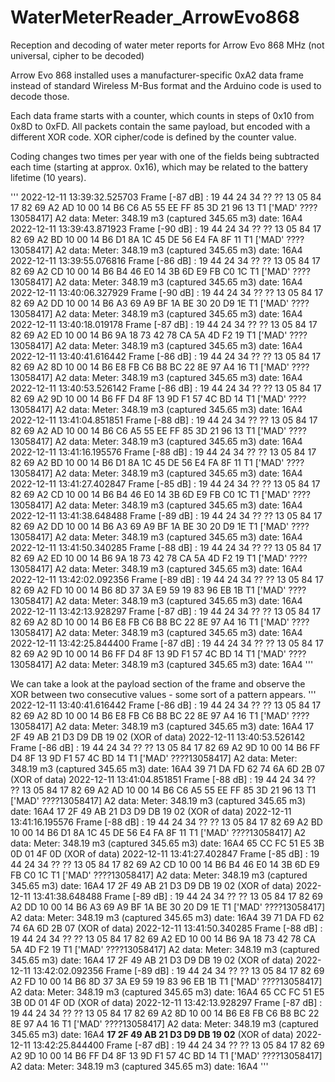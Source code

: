 # WaterMeterReader_ArrowEvo868
Reception and decoding of water meter reports for Arrow Evo 868 MHz (not universal, cipher to be decoded)

Arrow Evo 868 installed uses a manufacturer-specific 0xA2 data frame instead of standard Wireless M-Bus format and 
the Arduino code is used to decode those.

Each data frame starts with a counter, which counts in steps of 0x10 from 0x8D to 0xFD. All packets contain the same payload, but encoded with a different XOR code. XOR cipher/code
is defined by the counter value.

Coding changes two times per year with one of the fields being subtracted each time (starting at approx. 0x16), which may be related to the battery lifetime (10 years).

'''
2022-12-11 13:39:32.525703 Frame [-87 dB] : 19 44 24 34 ?? ?? 13 05 84 17 82 69 A2 AD 10 00 14 B6 C6 A5 55 EE FF 85 3D 21 96 13  T1 ['MAD' ????13058417] A2 data: Meter: 348.19 m3 (captured 345.65 m3) date: 16A4
2022-12-11 13:39:43.871923 Frame [-90 dB] : 19 44 24 34 ?? ?? 13 05 84 17 82 69 A2 BD 10 00 14 B6 D1 8A 1C 45 DE 56 E4 FA 8F 11  T1 ['MAD' ????13058417] A2 data: Meter: 348.19 m3 (captured 345.65 m3) date: 16A4
2022-12-11 13:39:55.076816 Frame [-86 dB] : 19 44 24 34 ?? ?? 13 05 84 17 82 69 A2 CD 10 00 14 B6 B4 46 E0 14 3B 6D E9 FB C0 1C  T1 ['MAD' ????13058417] A2 data: Meter: 348.19 m3 (captured 345.65 m3) date: 16A4
2022-12-11 13:40:06.327929 Frame [-90 dB] : 19 44 24 34 ?? ?? 13 05 84 17 82 69 A2 DD 10 00 14 B6 A3 69 A9 BF 1A BE 30 20 D9 1E  T1 ['MAD' ????13058417] A2 data: Meter: 348.19 m3 (captured 345.65 m3) date: 16A4
2022-12-11 13:40:18.019178 Frame [-87 dB] : 19 44 24 34 ?? ?? 13 05 84 17 82 69 A2 ED 10 00 14 B6 9A 18 73 42 78 CA 5A 4D F2 19  T1 ['MAD' ????13058417] A2 data: Meter: 348.19 m3 (captured 345.65 m3) date: 16A4
2022-12-11 13:40:41.616442 Frame [-86 dB] : 19 44 24 34 ?? ?? 13 05 84 17 82 69 A2 8D 10 00 14 B6 E8 FB C6 B8 BC 22 8E 97 A4 16  T1 ['MAD' ????13058417] A2 data: Meter: 348.19 m3 (captured 345.65 m3) date: 16A4
2022-12-11 13:40:53.526142 Frame [-86 dB] : 19 44 24 34 ?? ?? 13 05 84 17 82 69 A2 9D 10 00 14 B6 FF D4 8F 13 9D F1 57 4C BD 14  T1 ['MAD' ????13058417] A2 data: Meter: 348.19 m3 (captured 345.65 m3) date: 16A4
2022-12-11 13:41:04.851851 Frame [-88 dB] : 19 44 24 34 ?? ?? 13 05 84 17 82 69 A2 AD 10 00 14 B6 C6 A5 55 EE FF 85 3D 21 96 13  T1 ['MAD' ????13058417] A2 data: Meter: 348.19 m3 (captured 345.65 m3) date: 16A4
2022-12-11 13:41:16.195576 Frame [-88 dB] : 19 44 24 34 ?? ?? 13 05 84 17 82 69 A2 BD 10 00 14 B6 D1 8A 1C 45 DE 56 E4 FA 8F 11  T1 ['MAD' ????13058417] A2 data: Meter: 348.19 m3 (captured 345.65 m3) date: 16A4
2022-12-11 13:41:27.402847 Frame [-85 dB] : 19 44 24 34 ?? ?? 13 05 84 17 82 69 A2 CD 10 00 14 B6 B4 46 E0 14 3B 6D E9 FB C0 1C  T1 ['MAD' ????13058417] A2 data: Meter: 348.19 m3 (captured 345.65 m3) date: 16A4
2022-12-11 13:41:38.648488 Frame [-89 dB] : 19 44 24 34 ?? ?? 13 05 84 17 82 69 A2 DD 10 00 14 B6 A3 69 A9 BF 1A BE 30 20 D9 1E  T1 ['MAD' ????13058417] A2 data: Meter: 348.19 m3 (captured 345.65 m3) date: 16A4
2022-12-11 13:41:50.340285 Frame [-88 dB] : 19 44 24 34 ?? ?? 13 05 84 17 82 69 A2 ED 10 00 14 B6 9A 18 73 42 78 CA 5A 4D F2 19  T1 ['MAD' ????13058417] A2 data: Meter: 348.19 m3 (captured 345.65 m3) date: 16A4
2022-12-11 13:42:02.092356 Frame [-89 dB] : 19 44 24 34 ?? ?? 13 05 84 17 82 69 A2 FD 10 00 14 B6 8D 37 3A E9 59 19 83 96 EB 1B  T1 ['MAD' ????13058417] A2 data: Meter: 348.19 m3 (captured 345.65 m3) date: 16A4
2022-12-11 13:42:13.928297 Frame [-87 dB] : 19 44 24 34 ?? ?? 13 05 84 17 82 69 A2 8D 10 00 14 B6 E8 FB C6 B8 BC 22 8E 97 A4 16  T1 ['MAD' ????13058417] A2 data: Meter: 348.19 m3 (captured 345.65 m3) date: 16A4
2022-12-11 13:42:25.844400 Frame [-87 dB] : 19 44 24 34 ?? ?? 13 05 84 17 82 69 A2 9D 10 00 14 B6 FF D4 8F 13 9D F1 57 4C BD 14  T1 ['MAD' ????13058417] A2 data: Meter: 348.19 m3 (captured 345.65 m3) date: 16A4
'''

We can take a look at the payload section of the frame and observe the XOR between two consecutive values - some sort of a pattern appears.
'''
2022-12-11 13:40:41.616442 Frame [-86 dB] : 19 44 24 34 ?? ?? 13 05 84 17 82 69 A2 8D 10 00 14 B6 E8 FB C6 B8 BC 22 8E 97 A4 16  T1 ['MAD' ????13058417] A2 data: Meter: 348.19 m3 (captured 345.65 m3) date: 16A4
                                                                                                  17 2F 49 AB 21 D3 D9 DB 19 02   (XOR of data)
2022-12-11 13:40:53.526142 Frame [-86 dB] : 19 44 24 34 ?? ?? 13 05 84 17 82 69 A2 9D 10 00 14 B6 FF D4 8F 13 9D F1 57 4C BD 14  T1 ['MAD' ????13058417] A2 data: Meter: 348.19 m3 (captured 345.65 m3) date: 16A4
                                                                                                  39 71 DA FD 62 74 6A 6D 2B 07   (XOR of data)
2022-12-11 13:41:04.851851 Frame [-88 dB] : 19 44 24 34 ?? ?? 13 05 84 17 82 69 A2 AD 10 00 14 B6 C6 A5 55 EE FF 85 3D 21 96 13  T1 ['MAD' ????13058417] A2 data: Meter: 348.19 m3 (captured 345.65 m3) date: 16A4
                                                                                                  17 2F 49 AB 21 D3 D9 DB 19 02   (XOR of data)
2022-12-11 13:41:16.195576 Frame [-88 dB] : 19 44 24 34 ?? ?? 13 05 84 17 82 69 A2 BD 10 00 14 B6 D1 8A 1C 45 DE 56 E4 FA 8F 11  T1 ['MAD' ????13058417] A2 data: Meter: 348.19 m3 (captured 345.65 m3) date: 16A4
                                                                                                  65 CC FC 51 E5 3B 0D 01 4F 0D   (XOR of data)
2022-12-11 13:41:27.402847 Frame [-85 dB] : 19 44 24 34 ?? ?? 13 05 84 17 82 69 A2 CD 10 00 14 B6 B4 46 E0 14 3B 6D E9 FB C0 1C  T1 ['MAD' ????13058417] A2 data: Meter: 348.19 m3 (captured 345.65 m3) date: 16A4
                                                                                                  17 2F 49 AB 21 D3 D9 DB 19 02   (XOR of data)
2022-12-11 13:41:38.648488 Frame [-89 dB] : 19 44 24 34 ?? ?? 13 05 84 17 82 69 A2 DD 10 00 14 B6 A3 69 A9 BF 1A BE 30 20 D9 1E  T1 ['MAD' ????13058417] A2 data: Meter: 348.19 m3 (captured 345.65 m3) date: 16A4
                                                                                                  39 71 DA FD 62 74 6A 6D 2B 07   (XOR of data)
2022-12-11 13:41:50.340285 Frame [-88 dB] : 19 44 24 34 ?? ?? 13 05 84 17 82 69 A2 ED 10 00 14 B6 9A 18 73 42 78 CA 5A 4D F2 19  T1 ['MAD' ????13058417] A2 data: Meter: 348.19 m3 (captured 345.65 m3) date: 16A4
                                                                                                  17 2F 49 AB 21 D3 D9 DB 19 02   (XOR of data)
2022-12-11 13:42:02.092356 Frame [-89 dB] : 19 44 24 34 ?? ?? 13 05 84 17 82 69 A2 FD 10 00 14 B6 8D 37 3A E9 59 19 83 96 EB 1B  T1 ['MAD' ????13058417] A2 data: Meter: 348.19 m3 (captured 345.65 m3) date: 16A4
                                                                                                  65 CC FC 51 E5 3B 0D 01 4F 0D   (XOR of data)
2022-12-11 13:42:13.928297 Frame [-87 dB] : 19 44 24 34 ?? ?? 13 05 84 17 82 69 A2 8D 10 00 14 B6 E8 FB C6 B8 BC 22 8E 97 A4 16  T1 ['MAD' ????13058417] A2 data: Meter: 348.19 m3 (captured 345.65 m3) date: 16A4
                                                                                                **17 2F 49 AB 21 D3 D9 DB 19 02**   (XOR of data)
2022-12-11 13:42:25.844400 Frame [-87 dB] : 19 44 24 34 ?? ?? 13 05 84 17 82 69 A2 9D 10 00 14 B6 FF D4 8F 13 9D F1 57 4C BD 14  T1 ['MAD' ????13058417] A2 data: Meter: 348.19 m3 (captured 345.65 m3) date: 16A4
'''